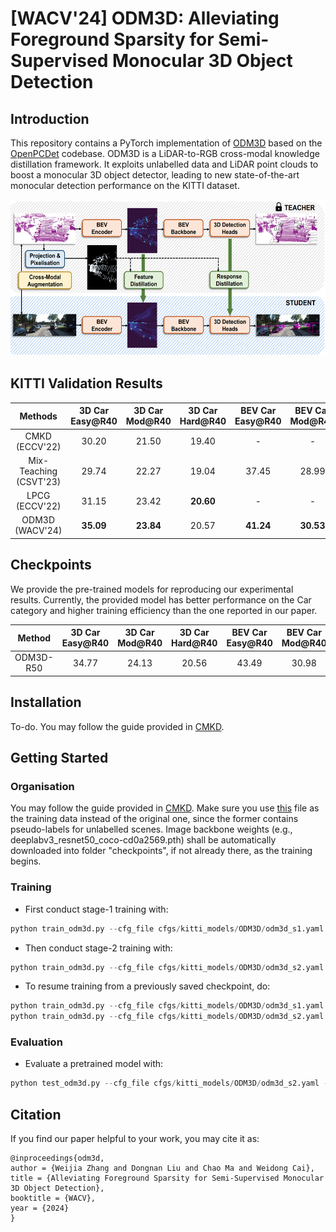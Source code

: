# [WACV'24] ODM3D: Alleviating Foreground Sparsity for Semi-Supervised Monocular 3D Object Detection

## Introduction
This repository contains a PyTorch implementation of [ODM3D](https://arxiv.org/abs/2310.18620) based on the [OpenPCDet](https://github.com/open-mmlab/OpenPCDet) codebase.
ODM3D is a LiDAR-to-RGB cross-modal knowledge distillation framework. It exploits unlabelled data and LiDAR point clouds to boost a monocular 3D object detector, leading to new state-of-the-art monocular detection performance on the KITTI dataset.
<p align="center">
    <img src="fig/framework.png" alt="4709_cmaug" style="height: 250px; width:550px;"/>
</p>

## KITTI Validation Results
|        Methods         | 3D Car Easy@R40 | 3D Car Mod@R40 | 3D Car Hard@R40 | BEV Car Easy@R40 | BEV Car Mod@R40 | BEV Car Hard@R40 |
|:----------------------:|:---------------:|:--------------:|:---------------:|:----------------:|:---------------:|:----------------:|
|     CMKD (ECCV'22)     |      30.20      |     21.50      |      19.40      |        -         |        -        |        -         |
| Mix-Teaching (CSVT'23) |      29.74      |     22.27      |      19.04      |      37.45       |      28.99      |      25.31       |
|     LPCG (ECCV'22)     |      31.15      |     23.42      |    **20.60**    |        -         |        -        |        -         |
|    ODM3D (WACV'24)     |    **35.09**    |   **23.84**    |      20.57      |    **41.24**     |    **30.53**    |    **25.70**     |

## Checkpoints
We provide the pre-trained models for reproducing our experimental results. Currently, the provided model has better performance on the Car category and higher training efficiency than the one reported in our paper.

|   Method   | 3D Car Easy@R40 | 3D Car Mod@R40 | 3D Car Hard@R40 | BEV Car Easy@R40 | BEV Car Mod@R40 | BEV Car Hard@R40 |    Student     |                                            Teacher                                             |
|:----------:|:---------------:|:--------------:|:---------------:|:----------------:|:---------------:|:----------------:|:--------------:|:----------------------------------------------------------------------------------------------:|
| ODM3D-R50  |      34.77      |     24.13      |      20.56      |      43.49       |      30.98      |      27.01       |   [model](https://drive.google.com/file/d/19VK6UwRMj2q9F8lIZ8ay0Jthv-0P5IqP/view?usp=drive_link)    | [model](https://drive.google.com/file/d/1NYlaQnS79dAsYSW85JR7NiHu2owc7-rc/view?usp=drive_link) |


## Installation
To-do. 
You may follow the guide provided in [CMKD](https://github.com/Cc-Hy/CMKD/blob/main/docs/INSTALL.md).

## Getting Started

### Organisation
You may follow the guide provided in [CMKD](https://github.com/Cc-Hy/CMKD/blob/main/docs/GETTING_STARTED.md). 
Make sure you use [this](https://drive.google.com/file/d/1YxG2Yb1OhlscahsdWrwymY1yFcsOTaqN/view?usp=drive_link) file as the training data instead of the original one, since the former contains pseudo-labels for unlabelled scenes.
Image backbone weights (e.g., deeplabv3_resnet50_coco-cd0a2569.pth) shall be automatically downloaded into folder "checkpoints", if not already there, as the training begins.

### Training
* First conduct stage-1 training with:
```python
python train_odm3d.py --cfg_file cfgs/kitti_models/ODM3D/odm3d_s1.yaml --pretrained_lidar_model ../checkpoints/scd-teacher-kitti.pth
```
* Then conduct stage-2 training with:
```python
python train_odm3d.py --cfg_file cfgs/kitti_models/ODM3D/odm3d_s2.yaml --pretrained_lidar_model ../checkpoints/scd-teacher-kitti.pth --pretrained_img_model ${PATH_TO_STAGE1_MODEL}
```
* To resume training from a previously saved checkpoint, do:
```python
python train_odm3d.py --cfg_file cfgs/kitti_models/ODM3D/odm3d_s1.yaml --pretrained_lidar_model ../checkpoints/scd-teacher-kitti.pth -ckpt ${PATH_TO_CKPT}
python train_odm3d.py --cfg_file cfgs/kitti_models/ODM3D/odm3d_s2.yaml --pretrained_lidar_model ../checkpoints/scd-teacher-kitti.pth --ckpt ${PATH_TO_CKPT}
```

### Evaluation
* Evaluate a pretrained model with: 
```python
python test_odm3d.py --cfg_file cfgs/kitti_models/ODM3D/odm3d_s2.yaml --ckpt ${PATH_TO_MODEL}
```



## Citation
If you find our paper helpful to your work, you may cite it as:
```
@inproceedings{odm3d,
author = {Weijia Zhang and Dongnan Liu and Chao Ma and Weidong Cai},
title = {Alleviating Foreground Sparsity for Semi-Supervised Monocular 3D Object Detection},
booktitle = {WACV},
year = {2024}
}
```